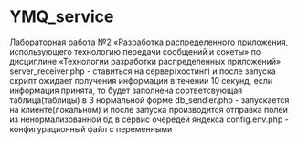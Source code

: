 # YMQ_service
Лабораторная работа №2 «Разработка распределенного приложения, использующего технологию передачи сообщений и сокеты» по дисциплине «Технологии разработки распределенных приложений»
server_receiver.php - ставиться на сервер(хостинг) и после запуска скрипт ожидает получения информации в течении 10 секунд, если информация принята, то будет заполнена соответсвующая таблица(таблицы) в 3 нормальной форме
db_sendler.php - запускается на клиенте(локальном) и после запуска производится отправка полей из ненормализованной бд в сервис очередей яндекса
config.env.php - конфигурационный файл с переменными
